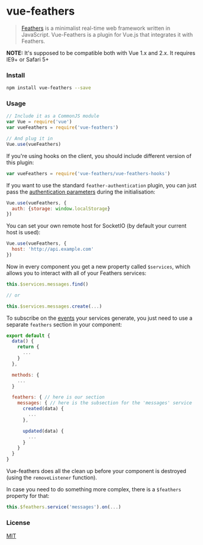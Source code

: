 # vue-feathers

> [Feathers](http://feathersjs.com/) is a minimalist real-time web framework written in JavaScript. 
> Vue-Feathers is a plugin for Vue.js that integrates it with Feathers.

**NOTE:** It's supposed to be compatible both with Vue 1.x and 2.x. It requires IE9+ or Safari 5+

### Install

``` bash
npm install vue-feathers --save
```

### Usage

``` js
// Include it as a CommonJS module
var Vue = require('vue')
var vueFeathers = require('vue-feathers')

// And plug it in
Vue.use(vueFeathers)
```

If you're using hooks on the client, you should include different version of this plugin:

``` js
var vueFeathers = require('vue-feathers/vue-feathers-hooks')
```

If you want to use the standard `feather-authentication` plugin, you can just pass the [authentication parameters](http://docs.feathersjs.com/authentication/readme.html#client-side) during the initialisation:

``` js
Vue.use(vueFeathers, {
  auth: {storage: window.localStorage}
})
```

You can set your own remote host for SocketIO (by default your current host is used):

``` js
Vue.use(vueFeathers, {
  host: 'http://api.example.com'
})
```

Now in every component you get a new property called `$services`, which allows you to interact with all of your Feathers services:

``` js
this.$services.messages.find()

// or

this.$services.messages.create(...)
```

To subscribe on the [events](http://docs.feathersjs.com/real-time/events.html) your services generate, you just need to use a separate `feathers` section in your component:

``` js
export default {
  data() {
    return {
      ...
    }
  },

  methods: {
    ...
  }

  feathers: { // here is our section
    messages: { // here is the subsection for the 'messages' service
      created(data) {
        ...
      },

      updated(data) {
        ...
      }
    }
  }
}
```

Vue-feathers does all the clean up before your component is destroyed (using the `removeListener` function).

In case you need to do something more complex, there is a `$feathers` property for that:

``` js
this.$feathers.service('messages').on(...)
```

### License

[MIT](http://opensource.org/licenses/MIT)
